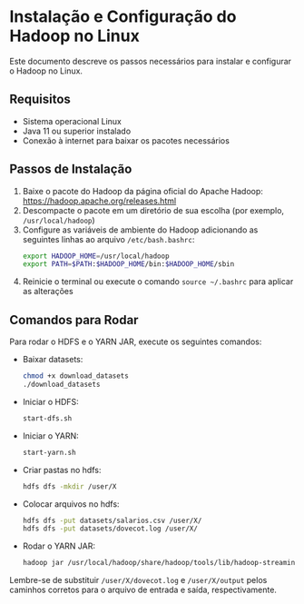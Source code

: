 # Instalação e Configuração do Hadoop no Linux

Este documento descreve os passos necessários para instalar e configurar o Hadoop no Linux.

## Requisitos

- Sistema operacional Linux
- Java 11 ou superior instalado
- Conexão à internet para baixar os pacotes necessários

## Passos de Instalação

1. Baixe o pacote do Hadoop da página oficial do Apache Hadoop: <https://hadoop.apache.org/releases.html>
2. Descompacte o pacote em um diretório de sua escolha (por exemplo, `/usr/local/hadoop`)
3. Configure as variáveis de ambiente do Hadoop adicionando as seguintes linhas ao arquivo `/etc/bash.bashrc`:
    ```bash
    export HADOOP_HOME=/usr/local/hadoop
    export PATH=$PATH:$HADOOP_HOME/bin:$HADOOP_HOME/sbin
    ```
4. Reinicie o terminal ou execute o comando `source ~/.bashrc` para aplicar as alterações

## Comandos para Rodar

Para rodar o HDFS e o YARN JAR, execute os seguintes comandos:

- Baixar datasets:
    ```bash
    chmod +x download_datasets
    ./download_datasets
    ```
- Iniciar o HDFS:
    ```bash
    start-dfs.sh
    ```
- Iniciar o YARN:
    ```bash
    start-yarn.sh
    ```
- Criar pastas no hdfs:
    ```bash
    hdfs dfs -mkdir /user/X
    ```
- Colocar arquivos no hdfs:
    ```bash
    hdfs dfs -put datasets/salarios.csv /user/X/
    hdfs dfs -put datasets/dovecot.log /user/X/
    ```
- Rodar o YARN JAR:
    ```bash
    hadoop jar /usr/local/hadoop/share/hadoop/tools/lib/hadoop-streaming-3.4.jar -mapper mapper_email.py -reducer reducer_email.py -input /user/X/dovecot.log -output /user/X/output
    ```

Lembre-se de substituir `/user/X/dovecot.log` e `/user/X/output` pelos caminhos corretos para o arquivo de entrada e saída, respectivamente.

